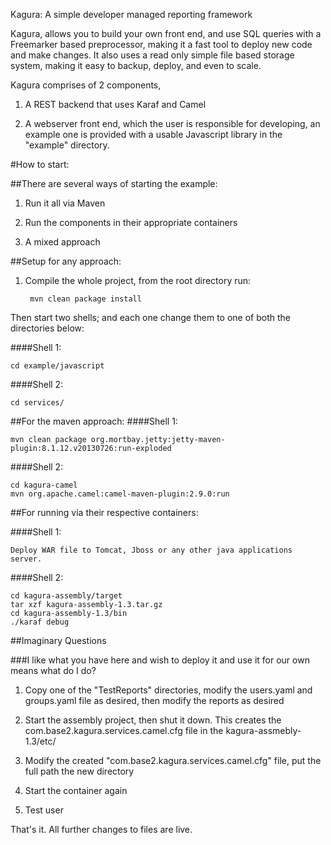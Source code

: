 Kagura: A simple developer managed reporting framework

Kagura, allows you to build your own front end, and use SQL queries with a Freemarker based preprocessor, making it a
fast tool to deploy new code and make changes. It also uses a read only simple file based storage system, making it easy
to backup, deploy, and even to scale.

Kagura comprises of 2 components,

1. A REST backend that uses Karaf and Camel

2. A webserver front end, which the user is responsible for developing, an example one is provided with a usable Javascript library in the "example" directory.


#How to start:

##There are several ways of starting the example:

1. Run it all via Maven

2. Run the components in their appropriate containers

3. A mixed approach

##Setup for any approach:

1. Compile the whole project, from the root directory run:

        mvn clean package install

Then start two shells; and each one change them to one of both the directories below:

####Shell 1:

    cd example/javascript

####Shell 2:

    cd services/

##For the maven approach:
####Shell 1:

    mvn clean package org.mortbay.jetty:jetty-maven-plugin:8.1.12.v20130726:run-exploded

####Shell 2:

    cd kagura-camel
    mvn org.apache.camel:camel-maven-plugin:2.9.0:run

##For running via their respective containers:

####Shell 1:

    Deploy WAR file to Tomcat, Jboss or any other java applications server.

####Shell 2:

    cd kagura-assembly/target
    tar xzf kagura-assembly-1.3.tar.gz
    cd kagura-assembly-1.3/bin
    ./karaf debug

##Imaginary Questions

###I like what you have here and wish to deploy it and use it for our own means what do I do?

1. Copy one of the "TestReports" directories, modify the users.yaml and groups.yaml file as desired, then modify the reports as desired

2. Start the assembly project, then shut it down. This creates the com.base2.kagura.services.camel.cfg file in the kagura-assmebly-1.3/etc/

3. Modify the created "com.base2.kagura.services.camel.cfg" file, put the full path the new directory

4. Start the container again

5. Test user

That's it. All further changes to files are live.
